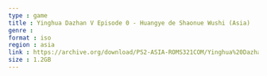 ```yaml
---
type : game
title : Yinghua Dazhan V Episode 0 - Huangye de Shaonue Wushi (Asia)
genre : 
format : iso
region : asia
link : https://archive.org/download/PS2-ASIA-ROMS321COM/Yinghua%20Dazhan%20V%20Episode%200%20-%20Huangye%20de%20Shaonue%20Wushi%20%28Asia%29.7z
size : 1.2GB
---
```

